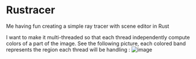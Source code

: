 # Rustracer
Me having fun creating a simple ray tracer with scene editor in Rust


I want to make it multi-threaded so that each thread independently compute colors of a part of the image. See the following picture, each colored band represents the region each thread will be handling :
![image](https://user-images.githubusercontent.com/20617764/214865851-f975da1f-91a6-4628-855b-b87eb82e7f31.png)
